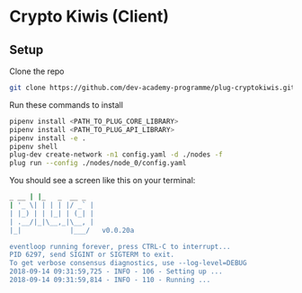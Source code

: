 # Crypto Kiwis (Client)

## Setup

Clone the repo

```sh
git clone https://github.com/dev-academy-programme/plug-cryptokiwis.git
```

Run these commands to install

``` sh
pipenv install <PATH_TO_PLUG_CORE_LIBRARY>
pipenv install <PATH_TO_PLUG_API_LIBRARY>
pipenv install -e .
pipenv shell
plug-dev create-network -n1 config.yaml -d ./nodes -f
plug run --config ./nodes/node_0/config.yaml
```

You should see a screen like this on your terminal:

``` sh
_ __ | |_   _  __ _
| '_ \| | | | |/ _` |
| |_) | | |_| | (_| |
| .__/|_|\__,_|\__, |
|_|            |___/   v0.0.20a

eventloop running forever, press CTRL-C to interrupt...
PID 6297, send SIGINT or SIGTERM to exit.
To get verbose consensus diagnostics, use --log-level=DEBUG
2018-09-14 09:31:59,725 - INFO - 106 - Setting up ...
2018-09-14 09:31:59,814 - INFO - 110 - Running ...
```

